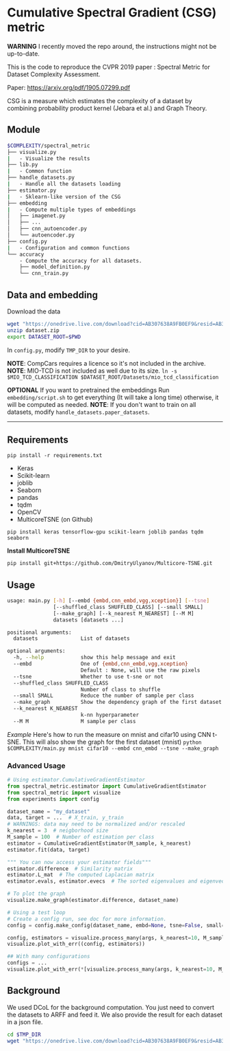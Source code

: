 # Cumulative Spectral Gradient (CSG) metric

**WARNING** I recently moved the repo around, the instructions might not be up-to-date.

This is the code to reproduce the CVPR 2019 paper : Spectral Metric for Dataset Complexity Assessment. 

Paper: https://arxiv.org/pdf/1905.07299.pdf

CSG is a measure which estimates the complexity of a dataset by combining probability product kernel (Jebara et al.) and Graph Theory.

## Module
``` bash
$COMPLEXITY/spectral_metric
├── visualize.py
|   - Visualize the results
├── lib.py
|   - Common function
├── handle_datasets.py
|   - Handle all the datasets loading
├── estimator.py
|   - Sklearn-like version of the CSG
├── embedding
|   - Compute multiple types of embeddings
│   ├── imagenet.py
│   ├── ...
│   ├── cnn_autoencoder.py
│   └── autoencoder.py
├── config.py
|   - Configuration and common functions
└── accuracy
    - Compute the accuracy for all datasets.
    ├── model_definition.py
    └── cnn_train.py
```

## Data and embedding
Download the data
```bash
wget "https://onedrive.live.com/download?cid=AB307638A9FB0EF9&resid=AB307638A9FB0EF9%21368&authkey=AC9YsfqB8u8f-nA" -O dataset.zip
unzip dataset.zip
export DATASET_ROOT=$PWD
```
In `config.py`, modify `TMP_DIR` to your desire.

**NOTE**: CompCars requires a licence so it's not included in the archive.
**NOTE**: MIO-TCD is not included as well due to its size.
          `ln -s $MIO_TCD_CLASSIFICATION $DATASET_ROOT/Datasets/mio_tcd_classification`


**OPTIONAL** If you want to pretrained the embeddings
Run `embedding/script.sh` to get everything (It will take a long time) otherwise, it will be computed as needed.
**NOTE**: If you don't want to train on all datasets, modify `handle_datasets.paper_datasets`.

---

## Requirements

`pip install -r requirements.txt`

* Keras
* Scikit-learn
* joblib
* Seaborn
* pandas
* tqdm
* OpenCV
* MulticoreTSNE (on Github)

`pip install keras tensorflow-gpu scikit-learn joblib pandas tqdm seaborn`

__Install MulticoreTSNE__
```bash
pip install git+https://github.com/DmitryUlyanov/Multicore-TSNE.git
```

## Usage
```bash
usage: main.py [-h] [--embd {embd,cnn_embd,vgg,xception}] [--tsne]
               [--shuffled_class SHUFFLED_CLASS] [--small SMALL]
               [--make_graph] [--k_nearest M_NEAREST] [--M M]
               datasets [datasets ...]

positional arguments:
  datasets              List of datasets

optional arguments:
  -h, --help            show this help message and exit
  --embd                One of {embd,cnn_embd,vgg,xception}
                        Default : None, will use the raw pixels
  --tsne                Whether to use t-sne or not
  --shuffled_class SHUFFLED_CLASS
                        Number of class to shuffle
  --small SMALL         Reduce the number of sample per class
  --make_graph          Show the dependency graph of the first dataset
  --k_nearest K_NEAREST
                        k-nn hyperparameter
  --M M                 M sample per class
```

*Example*
Here's how to run the measure on mnist and cifar10 using CNN t-SNE. This will also show the graph for the first dataset (mnist)
`python $COMPLEXITY/main.py mnist cifar10 --embd cnn_embd --tsne --make_graph`


### Advanced Usage

```python
# Using estimator.CumulativeGradientEstimator
from spectral_metric.estimator import CumulativeGradientEstimator
from spectral_metric import visualize
from experiments import config

dataset_name = "my_dataset"
data, target = ...  # X_train, y_train
# WARNINGS: data may need to be normalized and/or rescaled
k_nearest = 3  # neigborhood size
M_sample = 100  # Number of estimation per class
estimator = CumulativeGradientEstimator(M_sample, k_nearest)
estimator.fit(data, target)

""" You can now access your estimator fields"""
estimator.difference  # Similarity matrix
estimator.L_mat  # The computed Laplacian matrix
estimator.evals, estimator.evecs  # The sorted eigenvalues and eigenvectors

# To plot the graph
visualize.make_graph(estimator.difference, dataset_name)

# Using a test loop
# Create a config run, see doc for more information.
config = config.make_config(dataset_name, embd=None, tsne=False, small=None, shuffled_class=None)

config, estimators = visualize.process_many(args, k_nearest=10, M_sample=200, loop=5)
visualize.plot_with_err((config, estimators))

## With many configurations
configs = ...
visualize.plot_with_err(*[visualize.process_many(args, k_nearest=10, M_sample=200, loop=5) for args in configs])

```

## Background
We used DCoL for the background computation. You just need to convert the datasets to ARFF and feed it.
We also provide the result for each dataset in a json file.
```bash
cd $TMP_DIR
wget "https://onedrive.live.com/download?cid=AB307638A9FB0EF9&resid=AB307638A9FB0EF9%21369&authkey=ACAfmAfVcSnxuoM" -O dcol.json
```
